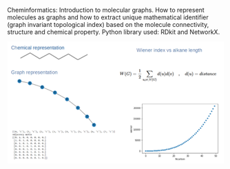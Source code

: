 Cheminformatics: Introduction to molecular graphs. 
How to represent molecules as graphs and how to extract unique mathematical identifier (graph invariant topological index)
based on the molecule connectivity, structure and chemical property. 
Python library used: RDkit and NetworkX. 


![Summary](graph.png)
